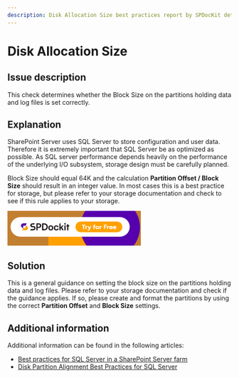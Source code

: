 ```yaml
---
description: Disk Allocation Size best practices report by SPDocKit determines whether the Block Size on the partitions holding data and log files is set correctly.
---
```


# Disk Allocation Size

## Issue description

This check determines whether the Block Size on the partitions holding data and log files is set correctly.

## Explanation

SharePoint Server uses SQL Server to store configuration and user data. Therefore it is extremely important that SQL Server be as optimized as possible. As SQL server performance depends heavily on the performance of the underlying I/O subsystem, storage design must be carefully planned.

Block Size should equal 64K and the calculation **Partition Offset / Block Size** should result in an integer value. In most cases this is a best practice for storage, but please refer to your storage documentation and check to see if this rule applies to your storage.

[![Download SPDocKit](../.gitbook/assets/spdockit-download.png)](http://bit.ly/2US0Zna)

## Solution

This is a general guidance on setting the block size on the partitions holding data and log files. Please refer to your storage documentation and check if the guidance applies. If so, please create and format the partitions by using the correct **Partition Offset** and **Block Size** settings.

## Additional information

Additional information can be found in the following articles:

* [Best practices for SQL Server in a SharePoint Server farm](https://technet.microsoft.com/en-us/library/hh292622.aspx)
* [Disk Partition Alignment Best Practices for SQL Server](https://technet.microsoft.com/en-us/library/dd758814%28v=sql.100%29.aspx)

